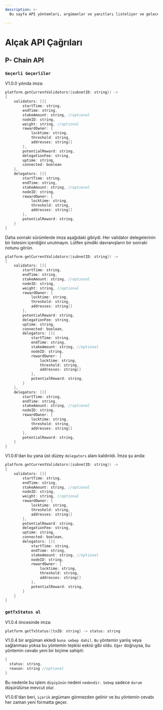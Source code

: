 ```yaml
---
description: >-
  Bu sayfa API yöntemleri, argümanlar ve yanıtları listeliyor ve gelecekteki bir sürümde kaldırılabilir veya değiştirilecek.

---
```


# Alçak API Çağrıları

## P- Chain API

### `Geçerli Geçerliler`

V1.0.0 yılında imza:

```cpp
platform.getCurrentValidators({subnetID: string}) ->
{
    validators: []{
        startTime: string,
        endTime: string,
        stakeAmount: string, //optional
        nodeID: string,
        weight: string, //optional
        rewardOwner: {
            locktime: string,
            threshold: string,
            addresses: string[]
        },
        potentialReward: string,
        delegationFee: string,
        uptime: string,
        connected: boolean
    },
    delegators: []{
        startTime: string,
        endTime: string,
        stakeAmount: string, //optional
        nodeID: string,
        rewardOwner: {
            locktime: string,
            threshold: string,
            addresses: string[]
        },
        potentialReward: string,
    }
}
```

Daha sonraki sürümlerde imza aşağıdaki gibiydi. Her validator delegelerinin bir listesini içerdiğini unutmayın. Lütfen şimdiki davranışların bir sonraki notunu görün.

```cpp
platform.getCurrentValidators({subnetID: string}) ->
{
    validators: []{
        startTime: string,
        endTime: string,
        stakeAmount: string, //optional
        nodeID: string,
        weight: string, //optional
        rewardOwner: {
            locktime: string,
            threshold: string,
            addresses: string[]
        },
        potentialReward: string,
        delegationFee: string,
        uptime: string,
        connected: boolean,
        delegators: []{
            startTime: string,
            endTime: string,
            stakeAmount: string, //optional
            nodeID: string,
            rewardOwner: {
                locktime: string,
                threshold: string,
                addresses: string[]
            },
            potentialReward: string,
        }
    },
    delegators: []{
        startTime: string,
        endTime: string,
        stakeAmount: string, //optional
        nodeID: string,
        rewardOwner: {
            locktime: string,
            threshold: string,
            addresses: string[]
        },
        potentialReward: string,
    }
}
```

V1.0.6'dan bu yana üst düzey `delegators` alanı kaldırıldı. İmza şu anda:

```cpp
platform.getCurrentValidators({subnetID: string}) ->
{
    validators: []{
        startTime: string,
        endTime: string,
        stakeAmount: string, //optional
        nodeID: string,
        weight: string, //optional
        rewardOwner: {
            locktime: string,
            threshold: string,
            addresses: string[]
        },
        potentialReward: string,
        delegationFee: string,
        uptime: string,
        connected: boolean,
        delegators: []{
            startTime: string,
            endTime: string,
            stakeAmount: string, //optional
            nodeID: string,
            rewardOwner: {
                locktime: string,
                threshold: string,
                addresses: string[]
            },
            potentialReward: string,
        }
    }
}
```

### `getTxStatus al`

V1.0.4 öncesinde imza:

```cpp
platform.getTxStatus({txID: string} -> status: string
```

V1.0.4 bir argüman ekledi `buna sebep dahil`. `Bu` yöntemin yanlış veya sağlanması yoksa bu yöntemin tepkisi eskisi gibi oldu. `Eğer` doğruysa, bu yöntemin cevabı yeni bir biçime sahipti:

```cpp
{
  status: string,
  reason: string //optional
}
```

Bu nedenle bu işlem `düşüşünün` nedeni `nedendir.` `Sebep` sadece `durum` düşürülürse mevcut olur.

V1.0.6'dan beri, `içerik` argümanı görmezden gelinir ve bu yöntemin cevabı her zaman yeni formatta geçer.


